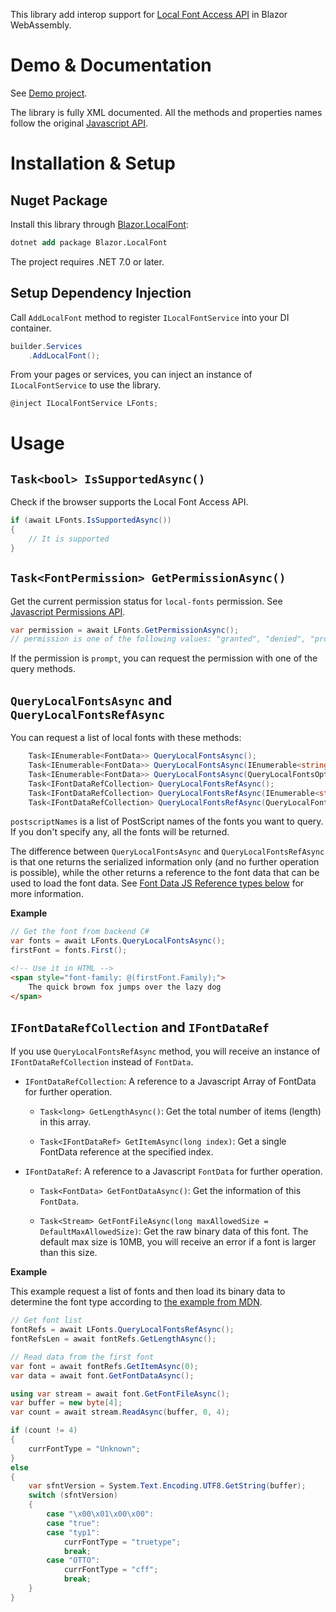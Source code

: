 This library add interop support for [Local Font Access API](https://developer.mozilla.org/en-US/docs/Web/API/Local_Font_Access_API) in Blazor WebAssembly.

# Demo & Documentation

See [Demo project](./Blazor.LocalFont.DemoWebAssembly/).

The library is fully XML documented. All the methods and properties names follow the original [Javascript API](https://developer.mozilla.org/en-US/docs/Web/API/Local_Font_Access_API).

# Installation & Setup

## Nuget Package

Install this library through [Blazor.LocalFont](https://www.nuget.org/packages/Blazor.LocalFont):

```ps
dotnet add package Blazor.LocalFont
```

The project requires .NET 7.0 or later.

## Setup Dependency Injection

Call `AddLocalFont` method to register `ILocalFontService` into your DI container.

```cs
builder.Services
    .AddLocalFont();
```

From your pages or services, you can inject an instance of `ILocalFontService` to use the library.

```cs
@inject ILocalFontService LFonts;
```

# Usage

## `Task<bool> IsSupportedAsync()`

Check if the browser supports the Local Font Access API.

```cs
if (await LFonts.IsSupportedAsync()) 
{
    // It is supported
}
```

## `Task<FontPermission> GetPermissionAsync()`

Get the current permission status for `local-fonts` permission. See [Javascript Permissions API](https://developer.mozilla.org/en-US/docs/Web/API/Permissions_API).

```cs
var permission = await LFonts.GetPermissionAsync();
// permission is one of the following values: "granted", "denied", "prompt"
```

If the permission is `prompt`, you can request the permission with one of the query methods.

## `QueryLocalFontsAsync` and `QueryLocalFontsRefAsync`

You can request a list of local fonts with these methods:

```cs
    Task<IEnumerable<FontData>> QueryLocalFontsAsync();
    Task<IEnumerable<FontData>> QueryLocalFontsAsync(IEnumerable<string>? postscriptNames);
    Task<IEnumerable<FontData>> QueryLocalFontsAsync(QueryLocalFontsOptions? options);
    Task<IFontDataRefCollection> QueryLocalFontsRefAsync();
    Task<IFontDataRefCollection> QueryLocalFontsRefAsync(IEnumerable<string>? postscriptNames);
    Task<IFontDataRefCollection> QueryLocalFontsRefAsync(QueryLocalFontsOptions? options);
```

`postscriptNames` is a list of PostScript names of the fonts you want to query. If you don't specify any, all the fonts will be returned.

The difference between `QueryLocalFontsAsync` and `QueryLocalFontsRefAsync` is that one returns the serialized information only (and no further operation is possible), while the other returns a reference to the font data that can be used to load the font data. See [Font Data JS Reference types below](#ifontdatarefcollection-and-ifontdataref) for more information.

**Example**

```cs
// Get the font from backend C#
var fonts = await LFonts.QueryLocalFontsAsync();
firstFont = fonts.First();
```

```html
<!-- Use it in HTML -->
<span style="font-family: @(firstFont.Family);">
    The quick brown fox jumps over the lazy dog
</span>
```

## `IFontDataRefCollection` and `IFontDataRef`

If you use `QueryLocalFontsRefAsync` method, you will receive an instance of `IFontDataRefCollection` instead of `FontData`.

- `IFontDataRefCollection`: A reference to a Javascript Array of FontData for further operation.

    - `Task<long> GetLengthAsync()`: Get the total number of items (length) in this array.

    - `Task<IFontDataRef> GetItemAsync(long index)`: Get a single FontData reference at the specified index.

- `IFontDataRef`: A reference to a Javascript `FontData` for further operation.

    - `Task<FontData> GetFontDataAsync()`: Get the information of this `FontData`.

    - `Task<Stream> GetFontFileAsync(long maxAllowedSize = DefaultMaxAllowedSize)`: Get the raw binary data of this font. The default max size is 10MB, you will receive an error if a font is larger than this size.

**Example**

This example request a list of fonts and then load its binary data to determine the font type according to [the example from MDN](https://developer.mozilla.org/en-US/docs/Web/API/Window/queryLocalFonts#accessing_low-level_data).


```cs
// Get font list
fontRefs = await LFonts.QueryLocalFontsRefAsync();
fontRefsLen = await fontRefs.GetLengthAsync();

// Read data from the first font
var font = await fontRefs.GetItemAsync(0);
var data = await font.GetFontDataAsync();

using var stream = await font.GetFontFileAsync();
var buffer = new byte[4];
var count = await stream.ReadAsync(buffer, 0, 4);

if (count != 4)
{
    currFontType = "Unknown";
}
else
{
    var sfntVersion = System.Text.Encoding.UTF8.GetString(buffer);
    switch (sfntVersion)
    {
        case "\x00\x01\x00\x00":
        case "true":
        case "typ1":
            currFontType = "truetype";
            break;
        case "OTTO":
            currFontType = "cff";
            break;
    }
}
```